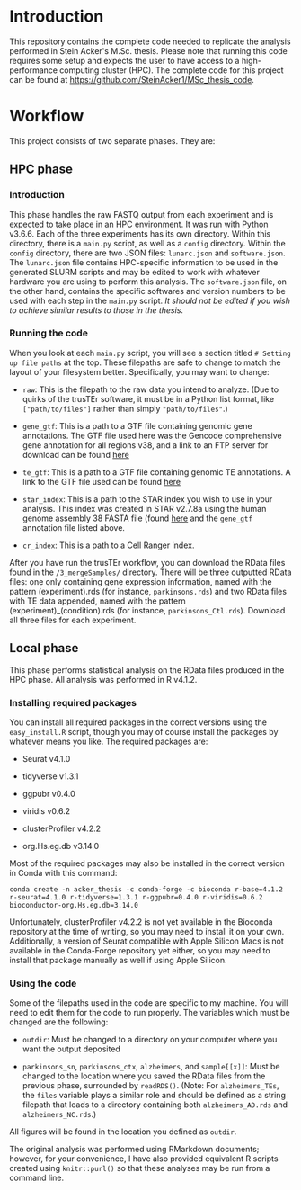 # Introduction

This repository contains the complete code needed to replicate the analysis performed in Stein Acker's M.Sc. thesis. Please note that running this code requires some setup and expects the user to have access to a high-performance computing cluster (HPC). The complete code for this project can be found at https://github.com/SteinAcker1/MSc_thesis_code.

# Workflow

This project consists of two separate phases. They are:

## HPC phase

### Introduction
This phase handles the raw FASTQ output from each experiment and is expected to take place in an HPC environment. It was run with Python v3.6.6. Each of the three experiments has its own directory. Within this directory, there is a `main.py` script, as well as a `config` directory. Within the `config` directory, there are two JSON files: `lunarc.json` and `software.json`. The `lunarc.json` file contains HPC-specific information to be used in the generated SLURM scripts and may be edited to work with whatever hardware you are using to perform this analysis. The `software.json` file, on the other hand, contains the specific softwares and version numbers to be used with each step in the `main.py` script. _It should not be edited if you wish to achieve similar results to those in the thesis_.

### Running the code
When you look at each `main.py` script, you will see a section titled `# Setting up file paths` at the top. These filepaths are safe to change to match the layout of your filesystem better. Specifically, you may want to change:

- `raw`: This is the filepath to the raw data you intend to analyze. (Due to quirks of the trusTEr software, it must be in a Python list format, like `["path/to/files"]` rather than simply `"path/to/files"`.)

- `gene_gtf`: This is a path to a GTF file containing genomic gene annotations. The GTF file used here was the Gencode comprehensive gene annotation for all regions v38, and a link to an FTP server for download can be found [here](https://ftp.ebi.ac.uk/pub/databases/gencode/Gencode_human/release_38/gencode.v38.chr_patch_hapl_scaff.annotation.gtf.gz)

- `te_gtf`: This is a path to a GTF file containing genomic TE annotations. A link to the GTF file used can be found [here](https://labshare.cshl.edu/shares/mhammelllab/www-data/TEtranscripts/TE_GTF/GRCh38_GENCODE_rmsk_TE.gtf.gz)

- `star_index`: This is a path to the STAR index you wish to use in your analysis. This index was created in STAR v2.7.8a using the human genome assembly 38 FASTA file (found [here](https://ftp.ebi.ac.uk/pub/databases/gencode/Gencode_human/release_38/GRCh38.p13.genome.fa.gz) and the `gene_gtf` annotation file listed above.

- `cr_index`: This is a path to a Cell Ranger index.

After you have run the trusTEr workflow, you can download the RData files found in the `/3_mergeSamples/` directory. There will be three outputted RData files: one only containing gene expression information, named with the pattern (experiment).rds (for instance, `parkinsons.rds`) and two RData files with TE data appended, named with the pattern (experiment)\_(condition).rds (for instance, `parkinsons_Ctl.rds`). Download all three files for each experiment.

## Local phase

This phase performs statistical analysis on the RData files produced in the HPC phase. All analysis was performed in R v4.1.2.

### Installing required packages

You can install all required packages in the correct versions using the `easy_install.R` script, though you may of course install the packages by whatever means you like. The required packages are:

- Seurat v4.1.0

- tidyverse v1.3.1

- ggpubr v0.4.0

- viridis v0.6.2

- clusterProfiler v4.2.2

- org.Hs.eg.db v3.14.0

Most of the required packages may also be installed in the correct version in Conda with this command:
```
conda create -n acker_thesis -c conda-forge -c bioconda r-base=4.1.2 r-seurat=4.1.0 r-tidyverse=1.3.1 r-ggpubr=0.4.0 r-viridis=0.6.2 bioconductor-org.Hs.eg.db=3.14.0
```

Unfortunately, clusterProfiler v4.2.2 is not yet available in the Bioconda repository at the time of writing, so you may need to install it on your own. Additionally, a version of Seurat compatible with Apple Silicon Macs is not available in the Conda-Forge repository yet either, so you may need to install that package manually as well if using Apple Silicon.

### Using the code

Some of the filepaths used in the code are specific to my machine. You will need to edit them for the code to run properly. The variables which must be changed are the following:

- `outdir`: Must be changed to a directory on your computer where you want the output deposited

- `parkinsons_sn`, `parkinsons_ctx`, `alzheimers`, and `sample[[x]]`: Must be changed to the location where you saved the RData files from the previous phase, surrounded by `readRDS()`. (Note: For `alzheimers_TEs`, the `files` variable plays a similar role and should be defined as a string filepath that leads to a directory containing both `alzheimers_AD.rds` and `alzheimers_NC.rds`.)

All figures will be found in the location you defined as `outdir`.

The original analysis was performed using RMarkdown documents; however, for your convenience, I have also provided equivalent R scripts created using `knitr::purl()` so that these analyses may be run from a command line.
